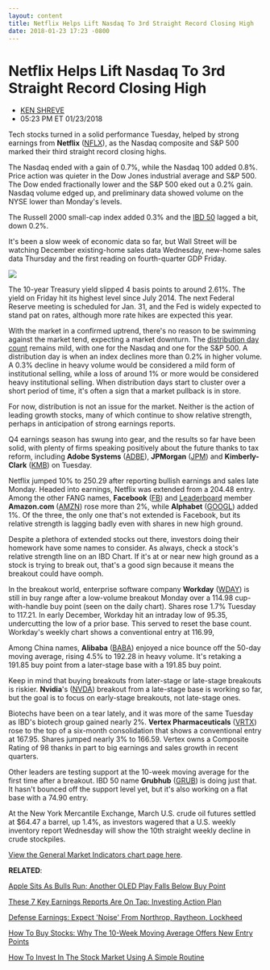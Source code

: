 ```yaml
---
layout: content
title: Netflix Helps Lift Nasdaq To 3rd Straight Record Closing High
date: 2018-01-23 17:23 -0800
---
```



Netflix Helps Lift Nasdaq To 3rd Straight Record Closing High
==============================================================




* [KEN SHREVE](https://www.investors.com/author/shrevek/ "Posts by KEN SHREVE")
* 05:23 PM ET 01/23/2018




Tech stocks turned in a solid performance Tuesday, helped by strong earnings from **Netflix** ([NFLX](https://research.investors.com/quote.aspx?symbol=NFLX)), as the Nasdaq composite and S&P 500 marked their third straight record closing highs.




 The Nasdaq ended with a gain of 0.7%, while the Nasdaq 100 added 0.8%. Price action was quieter in the Dow Jones industrial average and S&P 500. The Dow ended fractionally lower and the S&P 500 eked out a 0.2% gain. Nasdaq volume edged up, and preliminary data showed volume on the NYSE lower than Monday's levels.


The Russell 2000 small-cap index added 0.3% and the [IBD 50](https://www.investors.com/stock-lists/ibd-50/ibd-50-performance/) lagged a bit, down 0.2%.


It's been a slow week of economic data so far, but Wall Street will be watching December existing-home sales data Wednesday, new-home sales data Thursday and the first reading on fourth-quarter GDP Friday.


![](https://www.investors.com/wp-content/uploads/2018/01/MP01231818-221x300.png)


The 10-year Treasury yield slipped 4 basis points to around 2.61%. The yield on Friday hit its highest level since July 2014. The next Federal Reserve meeting is scheduled for Jan. 31, and the Fed is widely expected to stand pat on rates, although more rate hikes are expected this year.


With the market in a confirmed uptrend, there's no reason to be swimming against the market tend, expecting a market downturn. The [distribution day count](https://www.investors.com/ibd-university/market-timing/market-tops/) remains mild, with one for the Nasdaq and one for the S&P 500. A distribution day is when an index declines more than 0.2% in higher volume. A 0.3% decline in heavy volume would be considered a mild form of institutional selling, while a loss of around 1% or more would be considered heavy institutional selling. When distribution days start to cluster over a short period of time, it's often a sign that a market pullback is in store.


For now, distribution is not an issue for the market. Neither is the action of leading growth stocks, many of which continue to show relative strength, perhaps in anticipation of strong earnings reports.


Q4 earnings season has swung into gear, and the results so far have been solid, with plenty of firms speaking positively about the future thanks to tax reform, including **Adobe Systems** ([ADBE](https://research.investors.com/quote.aspx?symbol=ADBE)), **JPMorgan** ([JPM](https://research.investors.com/quote.aspx?symbol=JPM)) and **Kimberly-Clark** ([KMB](https://research.investors.com/quote.aspx?symbol=KMB)) on Tuesday.


Netflix jumped 10% to 250.29 after reporting bullish earnings and sales late Monday. Headed into earnings, Netflix was extended from a 204.48 entry. Among the other FANG names, **Facebook** ([FB](https://research.investors.com/quote.aspx?symbol=FB)) and [Leaderboard](https://www.investors.com/leaderboard) member **Amazon.com** ([AMZN](https://research.investors.com/quote.aspx?symbol=AMZN)) rose more than 2%, while **Alphabet** ([GOOGL](https://research.investors.com/quote.aspx?symbol=GOOGL)) added 1%. Of the three, the only one that's not extended is Facebook, but its relative strength is lagging badly even with shares in new high ground.


Despite a plethora of extended stocks out there, investors doing their homework have some names to consider. As always, check a stock's relative strength line on an IBD Chart. If it's at or near new high ground as a stock is trying to break out, that's a good sign because it means the breakout could have oomph.


In the breakout world, enterprise software company **Workday** ([WDAY](https://research.investors.com/quote.aspx?symbol=WDAY)) is still in buy range after a low-volume breakout Monday over a 114.98 cup-with-handle buy point (seen on the daily chart). Shares rose 1.7% Tuesday to 117.21. In early December, Workday hit an intraday low of 95.35, undercutting the low of a prior base. This served to reset the base count. Workday's weekly chart shows a conventional entry at 116.99,



Among China names, **Alibaba** ([BABA](https://research.investors.com/quote.aspx?symbol=BABA)) enjoyed a nice bounce off the 50-day moving average, rising 4.5% to 192.28 in heavy volume. It's retaking a 191.85 buy point from a later-stage base with a 191.85 buy point.


Keep in mind that buying breakouts from later-stage or late-stage breakouts is riskier. **Nvidia**'s ([NVDA](https://research.investors.com/quote.aspx?symbol=NVDA)) breakout from a late-stage base is working so far, but the goal is to focus on early-stage breakouts, not late-stage ones.


Biotechs have been on a tear lately, and it was more of the same Tuesday as IBD's biotech group gained nearly 2%. **Vertex Pharmaceuticals** ([VRTX](https://research.investors.com/quote.aspx?symbol=VRTX)) rose to the top of a six-month consolidation that shows a conventional entry at 167.95. Shares jumped nearly 3% to 166.59. Vertex owns a Composite Rating of 98 thanks in part to big earnings and sales growth in recent quarters.


Other leaders are testing support at the 10-week moving average for the first time after a breakout. IBD 50 name **Grubhub** ([GRUB](https://research.investors.com/quote.aspx?symbol=GRUB)) is doing just that. It hasn't bounced off the support level yet, but it's also working on a flat base with a 74.90 entry.


At the New York Mercantile Exchange, March U.S. crude oil futures settled at $64.47 a barrel, up 1.4%, as investors wagered that a U.S. weekly inventory report Wednesday will show the 10th straight weekly decline in crude stockpiles.


[View the General Market Indicators chart page here](https://www.investors.com/wp-content/uploads/2018/01/IBD2301152534GMI.pdf).


**RELATED**:


[Apple Sits As Bulls Run; Another OLED Play Falls Below Buy Point](https://www.investors.com/market-trend/stock-market-today/apple-lagging-as-oled-breakouts-fail-iphone-chips-struggle-sp-500-futures/)


[These 7 Key Earnings Reports Are On Tap: Investing Action Plan](https://www.investors.com/research/investing-action-plan/ge-united-technologies-ford-comcast-headline-wednesday-action-plan/) 


[Defense Earnings: Expect 'Noise' From Northrop, Raytheon, Lockheed](https://www.investors.com/news/expect-noise-from-northrop-raytheon-lockheed-defense-earnings-preview/)


[How To Buy Stocks: Why The 10-Week Moving Average Offers New Entry Points](https://www.investors.com/how-to-invest/investors-corner/how-to-buy-stocks-why-the-10-week-moving-average-offers-new-entry-points/)


[How To Invest In The Stock Market Using A Simple Routine](https://www.investors.com/research/ibd-stock-analysis/how-to-invest-in-the-stock-market-start-with-a-simple-routine/)




